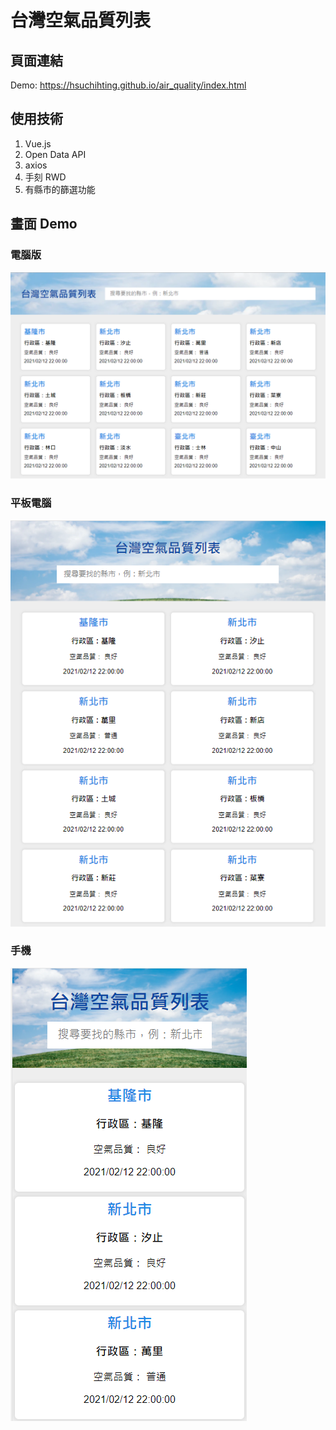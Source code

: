 # 台灣空氣品質列表

## 頁面連結
Demo: https://hsuchihting.github.io/air_quality/index.html
## 使用技術
1. Vue.js
2. Open Data API
3. axios
4. 手刻 RWD
5. 有縣市的篩選功能


## 畫面 Demo

### 電腦版
![電腦版](./assets/airQuality.png)
### 平板電腦
![平板](./assets/airQualiitypad.png)
### 手機
![手機](./assets/airQualityphone.png)
